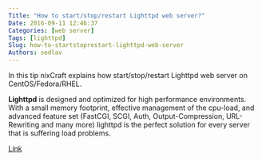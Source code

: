 ```yaml
---
Title: "How to start/stop/restart Lighttpd web server?"
Date: 2016-09-11 12:46:37
Categories: [web server]
Tags: [lighttpd]
Slug: how-to-startstoprestart-lighttpd-web-server
Authors: sedlav
---
```


In this tip nixCraft explains how start/stop/restart Lighttpd web server on CentOS/Fedora/RHEL.

**Lighttpd** is designed and optimized for high performance environments. With a small memory footprint, effective management of the cpu-load, and advanced feature set (FastCGI, SCGI, Auth, Output-Compression, URL-Rewriting and many more) lighttpd is the perfect solution for every server that is suffering load problems.

[Link](http://www.cyberciti.biz/faq/freebsd-debian-centos-rhel-restart-lighttpd/)
